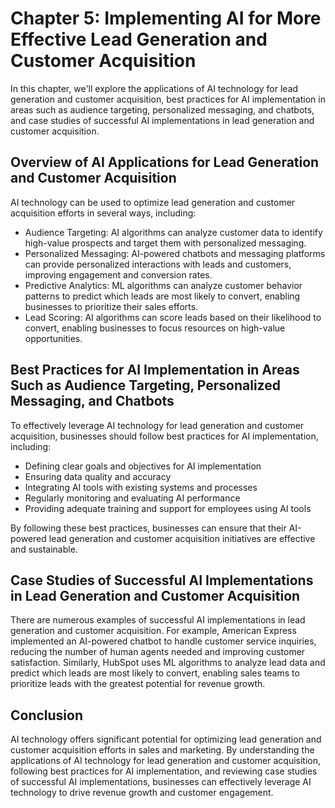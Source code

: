 Chapter 5: Implementing AI for More Effective Lead Generation and Customer Acquisition
======================================================================================

In this chapter, we'll explore the applications of AI technology for lead generation and customer acquisition, best practices for AI implementation in areas such as audience targeting, personalized messaging, and chatbots, and case studies of successful AI implementations in lead generation and customer acquisition.

Overview of AI Applications for Lead Generation and Customer Acquisition
------------------------------------------------------------------------

AI technology can be used to optimize lead generation and customer acquisition efforts in several ways, including:

* Audience Targeting: AI algorithms can analyze customer data to identify high-value prospects and target them with personalized messaging.
* Personalized Messaging: AI-powered chatbots and messaging platforms can provide personalized interactions with leads and customers, improving engagement and conversion rates.
* Predictive Analytics: ML algorithms can analyze customer behavior patterns to predict which leads are most likely to convert, enabling businesses to prioritize their sales efforts.
* Lead Scoring: AI algorithms can score leads based on their likelihood to convert, enabling businesses to focus resources on high-value opportunities.

Best Practices for AI Implementation in Areas Such as Audience Targeting, Personalized Messaging, and Chatbots
--------------------------------------------------------------------------------------------------------------

To effectively leverage AI technology for lead generation and customer acquisition, businesses should follow best practices for AI implementation, including:

* Defining clear goals and objectives for AI implementation
* Ensuring data quality and accuracy
* Integrating AI tools with existing systems and processes
* Regularly monitoring and evaluating AI performance
* Providing adequate training and support for employees using AI tools

By following these best practices, businesses can ensure that their AI-powered lead generation and customer acquisition initiatives are effective and sustainable.

Case Studies of Successful AI Implementations in Lead Generation and Customer Acquisition
-----------------------------------------------------------------------------------------

There are numerous examples of successful AI implementations in lead generation and customer acquisition. For example, American Express implemented an AI-powered chatbot to handle customer service inquiries, reducing the number of human agents needed and improving customer satisfaction. Similarly, HubSpot uses ML algorithms to analyze lead data and predict which leads are most likely to convert, enabling sales teams to prioritize leads with the greatest potential for revenue growth.

Conclusion
----------

AI technology offers significant potential for optimizing lead generation and customer acquisition efforts in sales and marketing. By understanding the applications of AI technology for lead generation and customer acquisition, following best practices for AI implementation, and reviewing case studies of successful AI implementations, businesses can effectively leverage AI technology to drive revenue growth and customer engagement.

